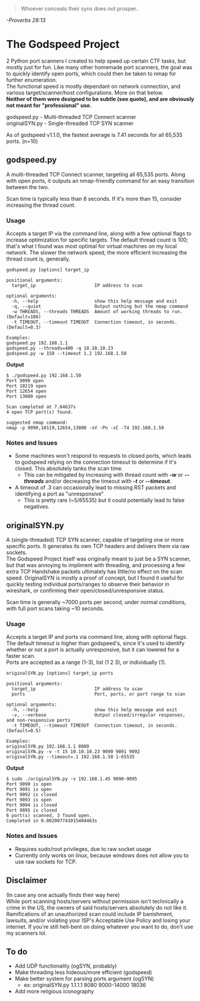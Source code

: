 >Whoever conceals their syns does not prosper..<br/>

*-Proverbs 28:13*
# The Godspeed Project
2 Python port scanners I created to help speed up certain CTF tasks, but mostly just for fun. Like many other homemade port scanners, the goal was to quickly identify open ports, which could then be taken to nmap for further enumeration.</br>
The functional speed is mostly dependant on network connection, and various target/scanner/host configurations. More on that below.<br/>
**Neither of them were designed to be subtle (see quote), and are obviously not meant for "professional" use.<br/>**

godspeed.py - Multi-threaded TCP Connect scanner<br/>
originalSYN.py - Single-threaded TCP SYN scanner<br/>

As of godspeed v1.1.0, the fastest average is 7.41 seconds for all 65,535 ports. (n=10)<br/>
## godspeed.py
A multi-threaded TCP Connect scanner, targeting all 65,535 ports. Along with open ports, it outputs an nmap-friendly command for an easy transition between the two.<br/>

Scan time is typically less than 8 seconds. If it's more than 15, consider increasing the thread count.
### Usage
Accepts a target IP via the command line, along with a few optional flags to increase optimization for specific targets. The default thread count is 100; that's what I found was most optimal for virtual machines on my local network. The slower the network speed, the more efficient increasing the thread count is, generally.
```
godspeed.py [options] target_ip

positional arguments:
  target_ip                      IP address to scan

optional arguments:
  -h, --help                     show this help message and exit
  -q, --quiet                    Output nothing but the nmap command
  -w THREADS, --threads THREADS  Amount of working threads to run. (Default=100)
  -t TIMEOUT, --timeout TIMEOUT  Connection timeout, in seconds. (Default=0.3)

Examples:
godspeed.py 192.168.1.1
godspeed.py --threads=400 -q 10.10.10.23
godspeed.py -w 150 --timeout 1.2 192.168.1.50
```
**Output**
```
$ ./godspeed.py 192.168.1.50
Port 9090 open
Port 10119 open
Port 12654 open
Port 13000 open

Scan completed at 7.64637s
4 open TCP port(s) found.

suggested nmap command:
nmap -p 9090,10119,12654,13000 -sV -Pn -sC -T4 192.168.1.50
```
### Notes and Issues
- Some machines won't respond to requests to closed ports, which leads to godspeed relying on the connection timeout to determine if it's closed. This absolutely tanks the scan time.
  - This can be mitigated by increasing with thread count with ***-w*** or ***--threads*** and/or decreasing the timeout with ***-t*** or ***--timeout***.
- A timeout of .3 can occasionally lead to missing RST packets and identifying a port as "unresponsive"
  - This is pretty rare (~5/65535) but it could potentially lead to false negatives.

## originalSYN.py
A (single-threaded) TCP SYN scanner, capable of targeting one or more specific ports. It generates its own TCP headers and delivers them via raw sockets.<br/> 
The Godspeed Project itself was originally meant to just be a SYN scanner, but that was annoying to impliment with threading, and processing a few extra TCP Handshake packets ultimately has little/no effect on the scan speed. OriginalSYN is mostly a proof of concept, but I found it useful for quickly testing individual ports/ranges to observe their behavior in wireshark, or confirming their open/closed/unresponsive status.<br/>

Scan time is generally ~7000 ports per second, under normal conditions, with full port scans taking ~10 seconds.
### Usage
Accepts a target IP and ports via command line, along with optional flags. The default timeout is higher than godspeed's, since it's used to identify whether or not a port is actually unresponsive, but it can lowered for a faster scan.<br/> 
Ports are accepted as a range (1-3), list (1 2 3), or individually (1).
```
originalSYN.py [options] target_ip ports

positional arguments:
  target_ip                      IP address to scan
  ports                          Port, ports, or port range to scan

optional arguments:
  -h, --help                     show this help message and exit
  -v, --verbose                  Output closed/irregular responses, and non-responsive ports
  -t TIMEOUT, --timeout TIMEOUT  Connection timeout, in seconds. (Default=0.5)

Examples:
originalSYN.py 192.168.1.1 8080
originalSYN.py -v -t 15 10.10.10.23 9090 9091 9092
originalSYN.py --timeout=.1 192.168.1.50 1-65535
```
**Output**
```
$ sudo ./originalSYN.py -v 192.168.1.45 9090-9095
Port 9090 is open
Port 9091 is open
Port 9092 is closed
Port 9093 is open
Port 9094 is closed
Port 9095 is closed
6 port(s) scanned, 3 found open.
Completed in 0.002007741015404463s
```
### Notes and Issues
- Requires sudo/root privileges, due to raw socket usage
- Currently only works on linux, because windows does not allow you to use raw sockets for TCP. 
## Disclaimer
(In case any one actually finds their way here)<br/>
While port scanning hosts/servers without permission isn't technically a crime in the US, the owners of said hosts/servers absolutely do not like it. Ramifications of an unauthorized scan could include IP banishment, lawsuits, and/or violating your ISP's Acceptable Use Policy and losing your internet. If you're still hell-bent on doing whatever you want to do, don't use my scanners lol.
## To do
- Add UDP functionality (ogSYN, probably)
- Make threading less hideous/more efficient (godspeed)
- Make better system for parsing ports argument (ogSYN)
  - ex: originalSYN.py 1.1.1.1 8080 9000-14000 18036
- Add more religious iconography
